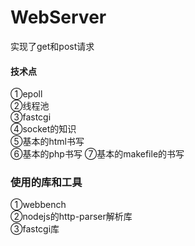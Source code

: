 # WebServer
实现了get和post请求
#### 技术点
①epoll</br>
②线程池</br>
③fastcgi</br>
④socket的知识</br>
⑤基本的html书写</br>
⑥基本的php书写
⑦基本的makefile的书写

### 使用的库和工具
①webbench</br>
②nodejs的http-parser解析库</br>
③fastcgi库







